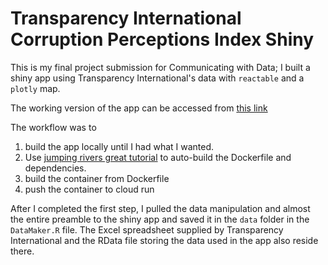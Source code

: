 # Transparency International Corruption Perceptions Index Shiny

This is my final project submission for Communicating with Data; I built a shiny app using Transparency International's data with `reactable` and a `plotly` map.

The working version of the app can be accessed from [this link](https://transparencyintl-geiwez4tia-wn.a.run.app)

The workflow was to 

1. build the app locally until I had what I wanted.
2. Use [jumping rivers great tutorial](https://www.jumpingrivers.com/blog/shiny-auto-docker/) to auto-build the Dockerfile and dependencies.
3. build the container from Dockerfile
4. push the container to cloud run

After I completed the first step, I pulled the data manipulation and almost the entire preamble to the shiny app and saved it in the `data` folder in the `DataMaker.R` file.  The Excel spreadsheet supplied by Transparency International and the RData file storing the data used in the app also reside there.